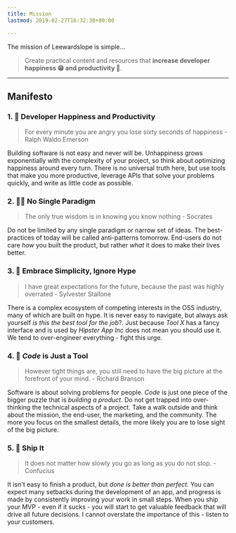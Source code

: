 ```yaml
---
title: Mission
lastmod: 2019-02-27T16:32:30+00:00

---
```

The mission of Leewardslope is simple...

> Create practical content and resources that **increase developer happiness 😁 and productivity 🚀**.

<hr>

## Manifesto

### 1. 🤗 Developer Happiness and Productivity

> For every minute you are angry you lose sixty seconds of happiness - Ralph Waldo Emerson

Building software is not easy and never will be. Unhappiness grows exponentially with the complexity of your project, so think about optimizing happiness around every turn. There is no universal truth here, but use tools that make you more productive, leverage APIs that solve your problems quickly, and write as little code as possible.

### 2. 🤝🏼 No Single Paradigm

> The only true wisdom is in knowing you know nothing - Socrates

Do not be limited by any single paradigm or narrow set of ideas. The best-practices of today will be called anti-patterns tomorrow. End-users do not care _how_ you built the product, but rather _what_ it does to make their lives better.

### 3. 🍞 Embrace Simplicity, Ignore Hype

> I have great expectations for the future, because the past was highly overrated - Sylvester Stallone

There is a complex ecosystem of competing interests in the OSS industry, many of which are built on hype. It is never easy to navigate, but always ask yourself _is this the best tool for the job_?. Just because _Tool X_ has a fancy interface and is used by _Hipster App Inc_ does not mean you should use it. We tend to over-engineer everything - fight this urge.

### 4. 🧰 _Code_ is Just a Tool

> However tight things are, you still need to have the big picture at the forefront of your mind. - Richard Branson

Software is about solving problems for people. _Code_ is just one piece of the bigger puzzle that is _building a product_. Do not get trapped into over-thinking the technical aspects of a project. Take a walk outside and think about the mission, the end-user, the marketing, and the community. The more you focus on the smallest details, the more likely you are to lose sight of the big picture.

### 5. 🚀 Ship It

> It does not matter how slowly you go as long as you do not stop. - Confucius

It isn't easy to finish a product, but _done is better than perfect_. You can expect many setbacks during the development of an app, and progress is made by consistently improving your work in small steps. When you ship your MVP - even if it sucks - you will start to get valuable feedback that will drive all future decisions. I cannot overstate the importance of this - listen to your customers.